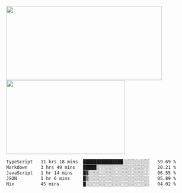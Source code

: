 <a href="https://github.com/anuraghazra/github-readme-stats">
  <img height=200 width=420 align="center" src="https://github-readme-stats.vercel.app/api?username=airRnot1106&hide_title=true&show_icons=true&rank_icon=github" />
</a>
<a href="https://github.com/anuraghazra/convoychat">
  <img height=200 width=320 align="center" src="https://github-readme-stats.vercel.app/api/top-langs/?username=airRnot1106&hide_title=true&layout=compact&hide=html,css" />
</a>

<!--START_SECTION:waka-->

```txt
TypeScript   11 hrs 18 mins  ███████████████░░░░░░░░░░   59.69 %
Markdown     3 hrs 49 mins   █████░░░░░░░░░░░░░░░░░░░░   20.21 %
JavaScript   1 hr 14 mins    █▓░░░░░░░░░░░░░░░░░░░░░░░   06.55 %
JSON         1 hr 6 mins     █▒░░░░░░░░░░░░░░░░░░░░░░░   05.89 %
Nix          45 mins         █░░░░░░░░░░░░░░░░░░░░░░░░   04.02 %
```

<!--END_SECTION:waka-->
